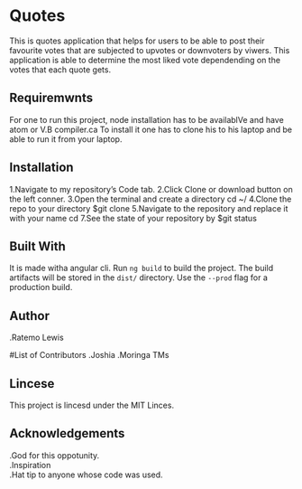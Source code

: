 # Quotes

This is quotes application that helps for users to be able to post their favourite votes that are subjected to upvotes or downvoters by viwers. This application is able to determine the most liked vote dependending on the votes that each quote gets.

## Requiremwnts
For one to run this project, node installation has to be availablVe and have atom or V.B compiler.ca To install it one has to clone his to his laptop and be able to run it from your laptop.

## Installation

1.Navigate to my repository’s Code tab.
2.Click Clone or download button on the left conner.
3.Open the terminal and create a directory cd ~/
4.Clone the repo to your directory $git clone <URL>
5.Navigate to the repository and replace it with your name  cd <REPOSITORY-NAME>
7.See the state of your repository by $git status

## Built With
It is made witha angular cli.
Run `ng build` to build the project. The build artifacts will be stored in the `dist/` directory. Use the `--prod` flag for a production build.

## Author
.Ratemo Lewis

#List of Contributors
.Joshia 
.Moringa TMs

## Lincese
This project is lincesd under the MIT Linces.


## Acknowledgements
.God for this oppotunity.<br>
.Inspiration<br>
.Hat tip to anyone whose code was used.



